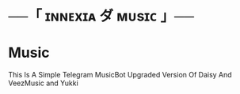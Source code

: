 # ──「 ɪɴɴᴇxɪᴀ ダ ᴍᴜsɪᴄ 」── 

# Music
This Is A Simple Telegram MusicBot Upgraded Version Of Daisy And VeezMusic and Yukki
